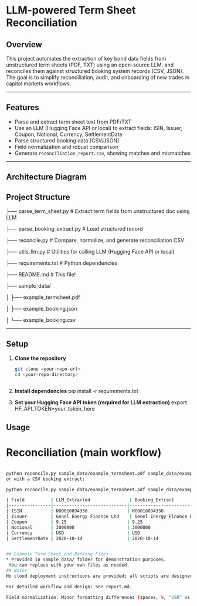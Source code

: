 # LLM-powered Term Sheet Reconciliation

## Overview

This project automates the extraction of key bond data fields from unstructured term sheets (PDF, TXT) using an open-source LLM, and reconciles them against structured booking system records (CSV, JSON). The goal is to simplify reconciliation, audit, and onboarding of new trades in capital markets workflows.

---

## Features

- Parse and extract term sheet text from PDF/TXT
- Use an LLM (Hugging Face API or local) to extract fields: ISIN, Issuer, Coupon, Notional, Currency, SettlementDate
- Parse structured booking data (CSV/JSON)
- Field normalization and robust comparison
- Generate `reconciliation_report.csv`, showing matches and mismatches

---

## Architecture Diagram

## Project Structure

├── parse_term_sheet.py        # Extract term fields from unstructured doc using LLM

├── parse_booking_extract.py   # Load structured record

├── reconcile.py               # Compare, normalize, and generate reconciliation CSV

├── utils_llm.py               # Utilities for calling LLM (Hugging Face API or local)

├── requirements.txt           # Python dependencies

├── README.md                  # This file!

├── sample_data/

│   ├── example_termsheet.pdf

│   ├── example_booking.json

│   └── example_booking.csv

---

## Setup

1. **Clone the repository**
   ```sh
   git clone <your-repo-url>
   cd <your-repo-directory>
 
2. **Install dependencies**
  pip install -r requirements.txt

3. **Set your Hugging Face API token (required for LLM extraction)**
   export HF_API_TOKEN=your_token_here

## Usage
# Reconciliation (main workflow)
 ```sh

 python reconcile.py sample_data/example_termsheet.pdf sample_data/example_booking.json
or with a CSV booking extract:

 python reconcile.py sample_data/example_termsheet.pdf sample_data/example_booking.csv

| Field          | LLM_Extracted               | Booking_Extract              | Match |
|----------------|----------------------------|------------------------------|-------|
| ISIN           | NO0010894330               | NO0010894330                 | TRUE  |
| Issuer         | Genel Energy Finance Ltd    | Genel Energy Finance Ltd     | TRUE  |
| Coupon         | 9.25                       | 9.25                         | TRUE  |
| Notional       | 3000000                    | 3000000                      | TRUE  |
| Currency       | USD                        | USD                          | TRUE  |
| SettlementDate | 2020-10-14                 | 2020-10-14                   | TRUE  |


## Example Term Sheet and Booking Files
* Provided in sample_data/ folder for demonstration purposes.
  You can replace with your own files as needed.
## Notes
No cloud deployment instructions are provided; all scripts are designed for local machine execution.

For detailed workflow and design: See report.md.

Field normalization: Minor formatting differences (spaces, %, "USD" vs "usd", date formats) are handled automatically.

